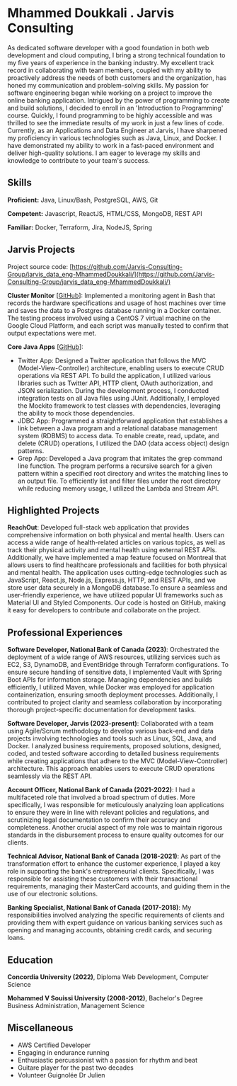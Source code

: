 # Mhammed Doukkali . Jarvis Consulting

As dedicated software developer with a good foundation in both web development and cloud computing, I bring a strong technical foundation to my five years of experience in the banking industry. My excellent track record in collaborating with team members, coupled with my ability to proactively address the needs of both customers and the organization, has honed my communication and problem-solving skills. My passion for software engineering began while working on a project to improve the online banking application. Intrigued by the power of programming to create and build solutions, I decided to enroll in an 'Introduction to Programming' course. Quickly, I found programming to be highly accessible and was thrilled to see the immediate results of my work in just a few lines of code. Currently, as an Applications and Data Engineer at Jarvis, I have sharpened my proficiency in various technologies such as Java, Linux, and Docker. I have demonstrated my ability to work in a fast-paced environment and deliver high-quality solutions. I am eager to leverage my skills and knowledge to contribute to your team's success.

## Skills

**Proficient:** Java, Linux/Bash, PostgreSQL, AWS, Git

**Competent:** Javascript, ReactJS, HTML/CSS, MongoDB, REST API

**Familiar:** Docker, Terraform, Jira, NodeJS, Spring

## Jarvis Projects

Project source code: [https://github.com/Jarvis-Consulting-Group/jarvis_data_eng-MhammedDoukkali/](https://github.com/Jarvis-Consulting-Group/jarvis_data_eng-MhammedDoukkali/)


**Cluster Monitor** [[GitHub](https://github.com/Jarvis-Consulting-Group/jarvis_data_eng-MhammedDoukkali//tree/masterhttps://github.com/Jarvis-Consulting-Group/jarvis_data_eng-MhammedDoukkali/linux_sql)]: Implemented a monitoring agent in Bash that records the hardware specifications and usage of host machines over time and saves the data to a Postgres database running in a Docker container. The testing process involved using a CentOS 7 virtual machine on the Google Cloud Platform, and each script was manually tested to confirm that output expectations were met.

**Core Java Apps** [[GitHub](https://github.com/Jarvis-Consulting-Group/jarvis_data_eng-MhammedDoukkali//tree/masterhttps://github.com/Jarvis-Consulting-Group/jarvis_data_eng-MhammedDoukkali/tree/master/core_java)]:
      
  - Twitter App: Designed a Twitter application that follows the MVC (Model-View-Controller) architecture, enabling users to execute CRUD operations via REST API. To build the application, I utilized various libraries such as Twitter API, HTTP client, OAuth authorization, and JSON serialization. During the development process, I conducted integration tests on all Java files using JUnit. Additionally, I employed the Mockito framework to test classes with dependencies, leveraging the ability to mock those dependencies.
  - JDBC App: Programmed a straightforward application that establishes a link between a Java program and a relational database management system (RDBMS) to access data. To enable create, read, update, and delete (CRUD) operations, I utilized the DAO (data access object) design patterns.
  - Grep App: Developed a Java program that imitates the grep command line function. The program performs a recursive search for a given pattern within a specified root directory and writes the matching lines to an output file. To efficiently list and filter files under the root directory while reducing memory usage, I utilized the Lambda and Stream API.


## Highlighted Projects
**ReachOut**: Developed full-stack web application that provides comprehensive information on both physical and mental health. Users can access a wide range of health-related articles on various topics, as well as track their physical activity and mental health using external REST APIs. Additionally, we have implemented a map feature focused on Montreal that allows users to find healthcare professionals and facilities for both physical and mental health. The application uses cutting-edge technologies such as JavaScript, React.js, Node.js, Express.js, HTTP, and REST APIs, and we store user data securely in a MongoDB database.To ensure a seamless and user-friendly experience, we have utilized popular UI frameworks such as Material UI and Styled Components. Our code is hosted on GitHub, making it easy for developers to contribute and collaborate on the project.


## Professional Experiences

**Software Developer, National Bank of Canada (2023)**: Orchestrated the deployment of a wide range of AWS resources, utilizing services such as EC2, S3, DynamoDB, and EventBridge through Terraform configurations. To ensure secure handling of sensitive data, I implemented Vault with Spring Boot APIs for information storage. Managing dependencies and builds efficiently, I utilized Maven, while Docker was employed for application containerization, ensuring smooth deployment processes. Additionally, I contributed to project clarity and seamless collaboration by incorporating thorough project-specific documentation for development tasks.

**Software Developer, Jarvis (2023-present)**: Collaborated with a team using Agile/Scrum methodology to develop various back-end and data projects involving technologies and tools such as Linux, SQL, Java, and Docker. I analyzed business requirements, proposed solutions, designed, coded, and tested software according to detailed business requirements while creating applications that adhere to the MVC (Model-View-Controller) architecture. This approach enables users to execute CRUD operations seamlessly via the REST API.

**Account Officer, National Bank of Canada (2021-2022)**: I had a multifaceted role that involved a broad spectrum of duties. More specifically, I was responsible for meticulously analyzing loan applications to ensure they were in line with relevant policies and regulations, and scrutinizing legal documentation to confirm their accuracy and completeness. Another crucial aspect of my role was to maintain rigorous standards in the disbursement process to ensure quality outcomes for our clients.

**Technical Advisor, National Bank of Canada (2018-2021)**: As part of the transformation effort to enhance the customer experience, I played a key role in supporting the bank's entrepreneurial clients. Specifically, I was responsible for assisting these customers with their transactional requirements, managing their MasterCard accounts, and guiding them in the use of our electronic solutions.

**Banking Specialist, National Bank of Canada (2017-2018)**: My responsibilities involved analyzing the specific requirements of clients and providing them with expert guidance on various banking services such as opening and managing accounts, obtaining credit cards, and securing loans.


## Education
**Concordia University (2022)**, Diploma Web Development, Computer Science

**Mohammed V Souissi University (2008-2012)**, Bachelor's Degree Business Administration, Management Science


## Miscellaneous
- AWS Certified Developer
- Engaging in endurance running
- Enthusiastic percussionist with a passion for rhythm and beat
- Guitare player for the past two decades
- Volunteer Guignolée Dr Julien